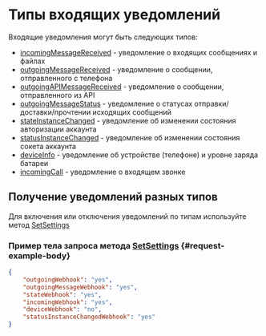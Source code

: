# Типы входящих уведомлений

Входящие уведомления могут быть следующих типов:

- [incomingMessageReceived](incoming-message/Webhook-IncomingMessageReceived.md) - уведомление о входящих сообщениях и файлах
- [outgoingMessageReceived](outgoing-message/OutgoingMessage.md) - уведомление о сообщении, отправленного с телефона
- [outgoingAPIMessageReceived](outgoing-message/OutgoingApiMessage.md) - уведомление о сообщении, отправленного из API
- [outgoingMessageStatus](outgoing-message/OutgoingMessageStatus.md) - уведомление о статусах отправки/доставки/прочтении исходящих сообщений
- [stateInstanceChanged](StateInstanceChanged.md) - уведомление об изменении состояния авторизации аккаунта
- [statusInstanceChanged](StatusInstanceChanged.md) - уведомление об изменении состояния сокета аккаунта
- [deviceInfo](DeviceInfo.md) - уведомление об устройстве (телефоне) и уровне заряда батареи
- [incomingCall](IncomingCall.md) - уведомление о входящем звонке

## Получение уведомлений разных типов
Для включения или отключения уведомлений по типам используйте метод [SetSettings](../../../api/account/SetSettings.md)

### Пример тела запроса метода [SetSettings](../../../api/account/SetSettings.md) {#request-example-body}

```json
{
    "outgoingWebhook": "yes",
    "outgoingMessageWebhook": "yes",
    "stateWebhook": "yes",
    "incomingWebhook": "yes",
    "deviceWebhook": "no",
    "statusInstanceChangedWebhook": "yes"
}
```